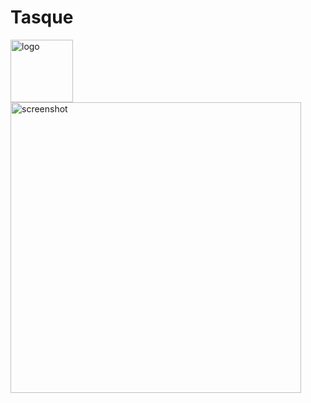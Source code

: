 # Tasque

<img width="100" alt="logo" src="https://user-images.githubusercontent.com/42544598/150583563-2dc6e8f0-a3fc-4390-88e1-05ed567d0a90.svg">
<img width="465" alt="screenshot" src="https://user-images.githubusercontent.com/42544598/148730229-d4741446-4da7-4a20-a0ba-3e5824050b1f.png">


